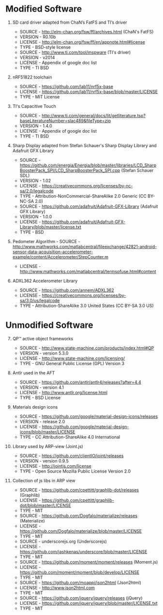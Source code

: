 Modified Software
================================
1. SD card driver adapted from ChaN’s FatFS and TI’s driver
	- SOURCE  - http://elm-chan.org/fsw/ff/archives.html (ChaN's FatFS)
	- VERSION - R0.10b
	- LICENSE - http://elm-chan.org/fsw/ff/en/appnote.html#license
	- TYPE    - BSD-style license
	- SOURCE  - http://www.ti.com/tool/mspware (TI's driver)
	- VERSION - v2014
	- LICENSE - Appendix of google doc list
	- TYPE    - TI BSD

2. nRF51822 toolchain
	- SOURCE   - https://github.com/lab11/nrf5x-base
	- LICENSE  - https://github.com/lab11/nrf5x-base/blob/master/LICENSE
	- TYPE     - MIT License

3. TI's Capacitive Touch
	- SOURCE   - http://www.ti.com/general/docs/lit/getliterature.tsp?baseLiteratureNumber=slac489&fileType=zip
	- VERSION  - 1.4.0
	- LICENSE  - Appendix of google doc list
	- TYPE     - TI BSD

4. Sharp Display adapted from Stefan Schauer's Sharp Display Library and Adafruit GFX Library
	- SOURCE   - https://github.com/energia/Energia/blob/master/libraries/LCD_SharpBoosterPack_SPI/LCD_SharpBoosterPack_SPI.cpp (Stefan Schauer SDL)
	- VERSION  - 1.02
	- LICENSE  - https://creativecommons.org/licenses/by-nc-sa/2.0/legalcode
	- TYPE     - Attribution-NonCommercial-ShareAlike 2.0 Generic (CC BY-NC-SA 2.0)
	- SOURCE   - https://github.com/adafruit/Adafruit-GFX-Library (Adafruit GFX Library)
	- VERSION  - 1.0.0
	- LICENSE  - https://github.com/adafruit/Adafruit-GFX-Library/blob/master/license.txt
	- TYPE     - BSD

5. Pedometer Algorithm
		- SOURCE   - http://www.mathworks.com/matlabcentral/fileexchange/42821-android-sensor-data-acquisition-accelerometer-example/content/Accelerometer/StepCounter.m
	- LICENSE  - http://www.mathworks.com/matlabcentral/termsofuse.html#content

6. ADXL362 Accelerometer Library
	- SOURCE   - https://github.com/annem/ADXL362
	- LICENSE  - https://creativecommons.org/licenses/by-sa/3.0/us/legalcode
	- TYPE     - Attribution-ShareAlike 3.0 United States (CC BY-SA 3.0 US)

Unmodified Software
================================
7. QP™ active object frameworks
	- SOURCE   - http://www.state-machine.com/products/index.html#QP
	- VERSION  - version 5.3.0
	- LICENSE  - http://www.state-machine.com/licensing/
	- TYPE     - GNU General Public License (GPL) Version 3

8. Antlr used in the AFT
	- SOURCE   - https://github.com/antlr/antlr4/releases?after=4.4
	- VERSION  - version 4.1
	- LICENSE  - http://www.antlr.org/license.html
	- TYPE     - BSD License

9. Materials design icons
	- SOURCE   - https://github.com/google/material-design-icons/releases
	- VERSION  - release 2.0
	- LICENSE  - https://github.com/google/material-design-icons/blob/master/LICENSE
	- TYPE     - CC Attribution-ShareAlike 4.0 International

10. Library used by ARP-view (Joint.js)
	- SOURCE   - https://github.com/clientIO/joint/releases
	- VERSION  - version 0.9.5
	- LICENSE  - http://jointjs.com/license
	- TYPE     - Open Source Mozilla Public License Version 2.0

11. Collection of js libs in ARP view
	- SOURCE   - https://github.com/cpettitt/graphlib-dot/releases (Graphlib)
	- LICENSE  - https://github.com/cpettitt/graphlib-dot/blob/master/LICENSE
	- TYPE     - MIT
	- SOURCE   - https://github.com/Dogfalo/materialize/releases (Materialize)
	- LICENSE  - https://github.com/Dogfalo/materialize/blob/master/LICENSE
	- TYPE     - MIT
	- SOURCE   - underscorejs.org (Underscorejs)
	- LICENSE  - https://github.com/jashkenas/underscore/blob/master/LICENSE
	- TYPE     - MIT
	- SOURCE   - https://github.com/moment/moment/releases (Moment.js)
	- LICENSE  - https://github.com/moment/moment/blob/develop/LICENSE
	- TYPE     - MIT
	- SOURCE   - https://github.com/moappi/json2html (Json2html)
	- LICENSE  - http://www.json2html.com
	- TYPE     - MIT
	- SOURCE   - https://github.com/jquery/jquery/releases (jQuery)
	- LICENSE  - https://github.com/jquery/jquery/blob/master/LICENSE.txt
	- TYPE     - MIT